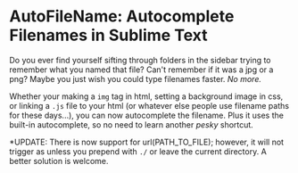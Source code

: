AutoFileName: Autocomplete Filenames in Sublime Text
=====================================================
Do you ever find yourself sifting through folders in the sidebar trying to remember what you named that file? Can't remember if it was a jpg or a png? Maybe you just wish you could type filenames faster. *No more.*

Whether your making a `img` tag in html, setting a background image in css, or linking a `.js` file to your html (or whatever else people use filename paths for these days...), you can now autocomplete the filename. Plus it uses the built-in autocomplete, so no need to learn another *pesky* shortcut.

*UPDATE: There is now support for url(PATH_TO_FILE); however, it will not trigger as unless you prepend with `./` or leave the current directory.  A better solution is welcome.